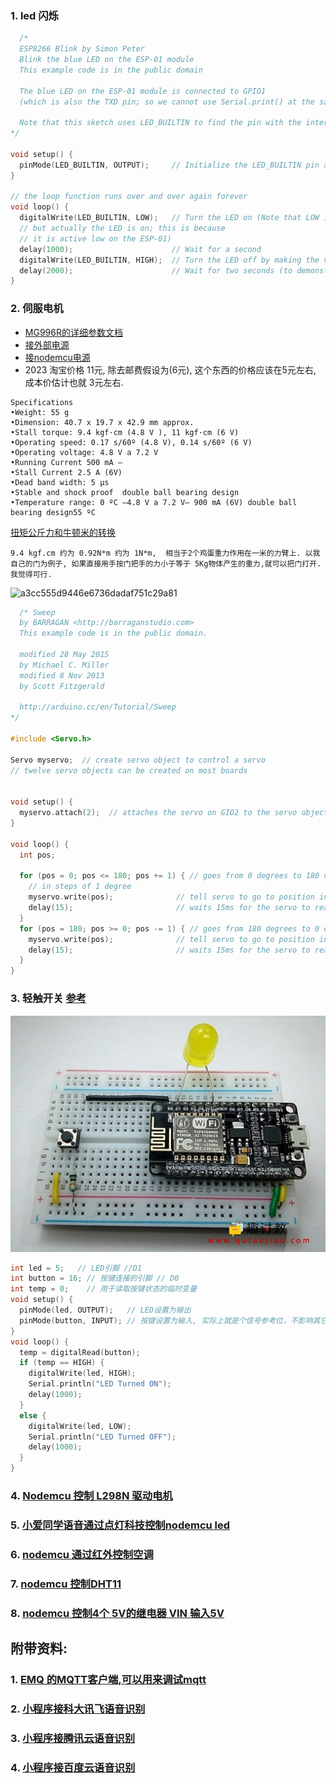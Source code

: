 
### 1. led 闪烁
```c++
  /*
  ESP8266 Blink by Simon Peter
  Blink the blue LED on the ESP-01 module
  This example code is in the public domain

  The blue LED on the ESP-01 module is connected to GPIO1
  (which is also the TXD pin; so we cannot use Serial.print() at the same time)

  Note that this sketch uses LED_BUILTIN to find the pin with the internal LED
*/

void setup() {
  pinMode(LED_BUILTIN, OUTPUT);     // Initialize the LED_BUILTIN pin as an output
}

// the loop function runs over and over again forever
void loop() {
  digitalWrite(LED_BUILTIN, LOW);   // Turn the LED on (Note that LOW is the voltage level
  // but actually the LED is on; this is because
  // it is active low on the ESP-01)
  delay(1000);                      // Wait for a second
  digitalWrite(LED_BUILTIN, HIGH);  // Turn the LED off by making the voltage HIGH
  delay(2000);                      // Wait for two seconds (to demonstrate the active low LED)
}
```

### 2. 伺服电机 
- [MG996R的详细参数文档](https://pdf1.alldatasheet.com/datasheet-pdf/view/1131873/ETC2/MG996R.html)
- [接外部电源](https://blog.csdn.net/LUqingyaun/article/details/88600573)
-  [接nodemcu电源](https://github.com/C1499/MiKa/blob/master/esp8266/README.md)
-  2023 淘宝价格 11元, 除去邮费假设为(6元), 这个东西的价格应该在5元左右, 成本价估计也就 3元左右.
```
Specifications 
•Weight: 55 g 
•Dimension: 40.7 x 19.7 x 42.9 mm approx. 
•Stall torque: 9.4 kgf·cm (4.8 V ), 11 kgf·cm (6 V) 
•Operating speed: 0.17 s/60º (4.8 V), 0.14 s/60º (6 V)  
•Operating voltage: 4.8 V a 7.2 V
•Running Current 500 mA –
•Stall Current 2.5 A (6V) 
•Dead band width: 5 μs 
•Stable and shock proof  double ball bearing design
•Temperature range: 0 ºC –4.8 V a 7.2 V– 900 mA (6V) double ball bearing design55 ºC
```

[扭矩公斤力和牛顿米的转换](https://www.justintools.com/unit-conversion/torque.php?k1=kilogram-force-centimeters&k2=newton-meters)
```
9.4 kgf.cm 约为 0.92N*m 约为 1N*m,  相当于2个鸡蛋重力作用在一米的力臂上. 以我自己的门为例子, 如果直接用手按门把手的力小于等于 5Kg物体产生的重力,就可以把门打开.我觉得可行.
```

![a3cc555d9446e6736dadaf751c29a81](https://github.com/yuqi17/build-a-drone-my-own/assets/10356819/a41d3b49-5d34-4669-aa47-f5c3f56ad47e)


```c++
  /* Sweep
  by BARRAGAN <http://barraganstudio.com>
  This example code is in the public domain.

  modified 28 May 2015
  by Michael C. Miller
  modified 8 Nov 2013
  by Scott Fitzgerald

  http://arduino.cc/en/Tutorial/Sweep
*/

#include <Servo.h>

Servo myservo;  // create servo object to control a servo
// twelve servo objects can be created on most boards


void setup() {
  myservo.attach(2);  // attaches the servo on GIO2 to the servo object
}

void loop() {
  int pos;

  for (pos = 0; pos <= 180; pos += 1) { // goes from 0 degrees to 180 degrees
    // in steps of 1 degree
    myservo.write(pos);              // tell servo to go to position in variable 'pos'
    delay(15);                       // waits 15ms for the servo to reach the position
  }
  for (pos = 180; pos >= 0; pos -= 1) { // goes from 180 degrees to 0 degrees
    myservo.write(pos);              // tell servo to go to position in variable 'pos'
    delay(15);                       // waits 15ms for the servo to reach the position
  }
}

```

### 3. 轻触开关 [参考](https://www.qutaojiao.com/229.html)
![pushbutton](button_test.png)
```c++
int led = 5;   // LED引脚 //D1
int button = 16; // 按键连接的引脚 // D0
int temp = 0;    // 用于读取按键状态的临时变量
void setup() {
  pinMode(led, OUTPUT);   // LED设置为输出
  pinMode(button, INPUT); // 按键设置为输入, 实际上就是个信号参考位，不影响其它引脚。仅仅是一个内存标志。
}
void loop() {
  temp = digitalRead(button);
  if (temp == HIGH) {
    digitalWrite(led, HIGH);
    Serial.println("LED Turned ON");
    delay(1000);
  }
  else {
    digitalWrite(led, LOW);
    Serial.println("LED Turned OFF");
    delay(1000);
  }
}
```

### 4. [Nodemcu 控制 L298N 驱动电机](https://blog.csdn.net/qq_44419932/article/details/115905686)

### 5. [小爱同学语音通过点灯科技控制nodemcu led](https://www.kidscoding8.com/118686.html)

### 6. [nodemcu 通过红外控制空调](https://www.yiboard.com/thread-1544-1-1.html)

### 7. [nodemcu 控制DHT11](https://blog.51cto.com/u_15440897/4672869)

### 8. [nodemcu 控制4个 5V的继电器 VIN 输入5V](https://www.elecfans.com/d/1856924.html)

## 附带资料:
### 1. [EMQ 的MQTT客户端,可以用来调试mqtt](https://www.emqx.com/en/blog/esp8266-connects-to-the-public-mqtt-broker)
### 2. [小程序接科大讯飞语音识别](https://developers.weixin.qq.com/community/develop/article/doc/000ac6470783008cc7fd577525bc13)
### 3. [小程序接腾讯云语音识别](https://blog.csdn.net/m0_46846526/article/details/123719767)
### 4. [小程序接百度云语音识别](https://blog.csdn.net/sdfjasad/article/details/114148713)

